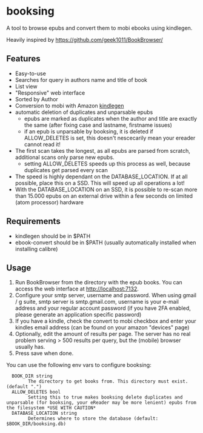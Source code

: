 # booksing
A tool to browse epubs and convert them to mobi ebooks using kindlegen. 

Heavily inspired by https://github.com/geek1011/BookBrowser/


## Features
- Easy-to-use
- Searches for query in authors name and title of book
- List view
- "Responsive" web interface
- Sorted by Author
- Conversion to mobi with Amazon [kindlegen](https://www.amazon.com/gp/feature.html?docId=1000765211)
- automatic deletion of duplicates and unparsable epubs
  - epubs are marked as duplicates when the author and title are exactly the same (after fixing case and lastname, firstname issues)
  - if an epub is unparsable by booksing, it is deleted if ALLOW_DELETES is set, this doesn't nescecarily mean your ereader cannot read it!
- The first scan takes the longest, as all epubs are parsed from scratch, additional scans only parse new epubs.
  - setting ALLOW_DELETES speeds up this process as well, because duplicates get parsed every scan
- The speed is highly dependant on the DATABASE_LOCATION. If at all possible, place this on a SSD. This will speed up all operations a lot!
- With the DATABASE_LOCATION on an SSD, it is possible to re-scan more than 15.000 epubs on an external drive within a few seconds on limited (atom processor) hardware

## Requirements
- kindlegen should be in $PATH
- ebook-convert should be in $PATH (usually automatically installed when installing calibre)

## Usage
1. Run BookBrowser from the directory with the epub books. You can access the web interface at [http://localhost:7132](http://localhost:7132). 
1. Configure your smtp server, username and password. When using gmail / g suite, smtp server is smtp.gmail.com, username is your e-mail address and your regular account password (if you have 2FA enabled, please generate an application specific password) 
1. If you have a kindle, check the convert to mobi checkbox and enter your kindles email address (can be found on your amazon "devices" page) 
1. Optionally, edit the amount of results per page. The server has no real problem serving > 500 results per query, but the (mobile) browser usually has.
1. Press save when done.


You can use the following env vars to configure booksing:

````
  BOOK_DIR string
        The directory to get books from. This directory must exist. (default ".")
  ALLOW_DELETES bool
        Setting this to true makes booksing delete duplicates and unparsable (for booksing, your eReader may be more lenient) epubs from the filesystem *USE WITH CAUTION*
  DATABASE_LOCATION string
        Determines where to store the database (default: $BOOK_DIR/booksing.db)
````
